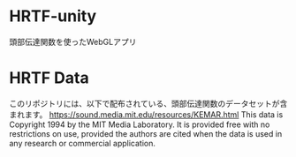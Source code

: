 ﻿# HRTF-unity
頭部伝達関数を使ったWebGLアプリ

# HRTF Data
このリポジトリには、以下で配布されている、頭部伝達関数のデータセットが含まれます。
https://sound.media.mit.edu/resources/KEMAR.html
This data is Copyright 1994 by the MIT Media Laboratory. 
It is provided free with no restrictions on use, provided the authors are cited when the data is used in any research or commercial application. 



